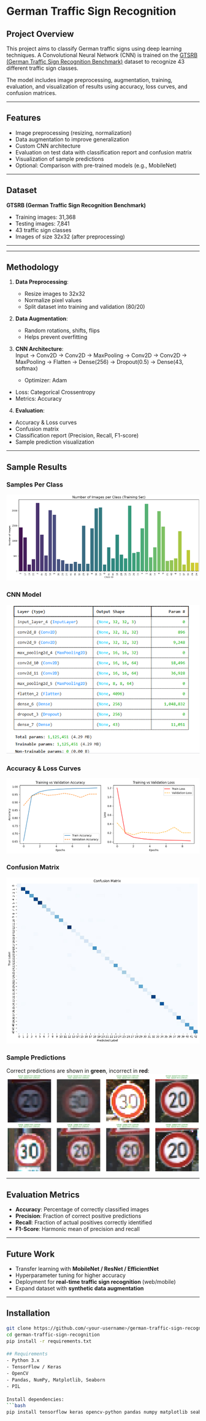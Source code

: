 # German Traffic Sign Recognition



## Project Overview
This project aims to classify German traffic signs using deep learning techniques. A Convolutional Neural Network (CNN) is trained on the [GTSRB (German Traffic Sign Recognition Benchmark)](https://www.kaggle.com/datasets/meowmeowmeowmeowmeow/gtsrb-german-traffic-sign) dataset to recognize 43 different traffic sign classes.  

The model includes image preprocessing, augmentation, training, evaluation, and visualization of results using accuracy, loss curves, and confusion matrices.

---

## Features
- Image preprocessing (resizing, normalization)
- Data augmentation to improve generalization
- Custom CNN architecture
- Evaluation on test data with classification report and confusion matrix
- Visualization of sample predictions
- Optional: Comparison with pre-trained models (e.g., MobileNet)

---

## Dataset
**GTSRB (German Traffic Sign Recognition Benchmark)**  
- Training images: 31,368  
- Testing images: 7,841  
- 43 traffic sign classes  
- Images of size 32x32 (after preprocessing)

---

---

## Methodology
1. **Data Preprocessing**:  
   - Resize images to 32x32  
   - Normalize pixel values  
   - Split dataset into training and validation (80/20)

2. **Data Augmentation**:  
   - Random rotations, shifts, flips  
   - Helps prevent overfitting

3. **CNN Architecture**:  
Input -> Conv2D -> Conv2D -> MaxPooling
-> Conv2D -> Conv2D -> MaxPooling
-> Flatten -> Dense(256) -> Dropout(0.5) -> Dense(43, softmax)

   - Optimizer: Adam  
- Loss: Categorical Crossentropy  
- Metrics: Accuracy

4. **Evaluation**:  
- Accuracy & Loss curves  
- Confusion matrix  
- Classification report (Precision, Recall, F1-score)  
- Sample prediction visualization

---

## Sample Results

### Samples Per Class
![accuracy-loss](Training_set.png)

### CNN Model 
![accuracy-loss](Models.png)

### Accuracy & Loss Curves
![accuracy-loss](accuracy-loss.png)

### Confusion Matrix
![confusion-matrix](confusion-matrix.jpg)

### Sample Predictions
Correct predictions are shown in **green**, incorrect in **red**:
![predictions](sample_predictions.png)

---

## Evaluation Metrics
- **Accuracy**: Percentage of correctly classified images  
- **Precision**: Fraction of correct positive predictions  
- **Recall**: Fraction of actual positives correctly identified  
- **F1-Score**: Harmonic mean of precision and recall  

---

## Future Work
- Transfer learning with **MobileNet / ResNet / EfficientNet**
- Hyperparameter tuning for higher accuracy
- Deployment for **real-time traffic sign recognition** (web/mobile)
- Expand dataset with **synthetic data augmentation**

---

## Installation
```bash
git clone https://github.com/<your-username>/german-traffic-sign-recognition.git
cd german-traffic-sign-recognition
pip install -r requirements.txt

## Requirements
- Python 3.x
- TensorFlow / Keras
- OpenCV
- Pandas, NumPy, Matplotlib, Seaborn
- PIL

Install dependencies:
```bash
pip install tensorflow keras opencv-python pandas numpy matplotlib seaborn pillow
